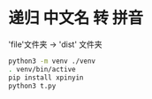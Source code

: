 # 递归 中文名 转 拼音


'file'文件夹 -> 'dist' 文件夹

```bash
python3 -m venv ./venv
. venv/bin/active
pip install xpinyin
python3 t.py
```
